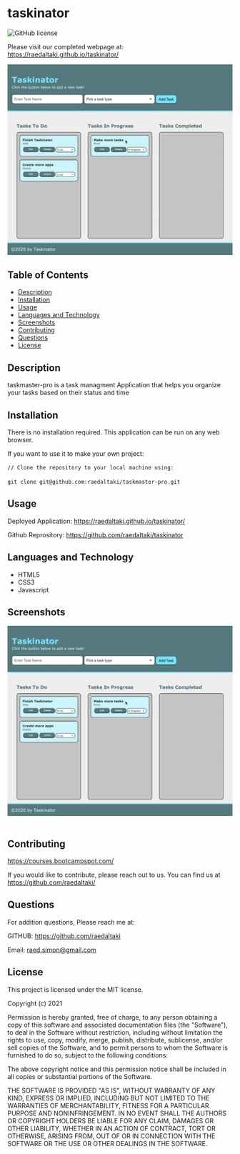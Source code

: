 # taskinator

![GitHub license](https://img.shields.io/badge/license-MIT-ff69b4.svg)

Please visit our completed webpage at:  https://raedaltaki.github.io/taskinator/

![website screenshot](./assets/images/taskinator.gif)

## Table of Contents 

- [Description](#description)
- [Installation](#installation)
- [Usage](#usage)
- [Languages and Technology](#languages-and-technology)
- [Screenshots](#screenshots)
- [Contributing](#contributing)
- [Questions](#Questions)
- [License](#license)

## Description

taskmaster-pro is a task managment Application that helps you organize your tasks based on their status and time


## Installation

There is no installation required. This application can be run on any web browser. 

If you want to use it to make your own project:

```
// Clone the repository to your local machine using:

git clone git@github.com:raedaltaki/taskmaster-pro.git
```

## Usage

  Deployed Application: https://raedaltaki.github.io/taskinator/

  Github Reprository: https://github.com/raedaltaki/taskinator


## Languages and Technology


- HTML5 <br />
- CSS3<br />
- Javascript<br />


## Screenshots

![website screenshot](./assets/images/taskinator.gif)
 <br /><br />


## Contributing

https://courses.bootcampspot.com/

If you would like to contribute, please reach out to us. You can find us at https://github.com/raedaltaki/

## Questions

For addition questions, Please reach me at:

GITHUB: https://github.com/raedaltaki
  
Email: raed.simon@gmail.com

## License

This project is licensed under the MIT license.

Copyright (c) 2021 

Permission is hereby granted, free of charge, to any person obtaining a copy of this software and associated documentation files (the "Software"), to deal in the Software without restriction, including without limitation the rights to use, copy, modify, merge, publish, distribute, sublicense, and/or sell copies of the Software, and to permit persons to whom the Software is furnished to do so, subject to the following conditions:

The above copyright notice and this permission notice shall be included in all copies or substantial portions of the Software.

THE SOFTWARE IS PROVIDED "AS IS", WITHOUT WARRANTY OF ANY KIND, EXPRESS OR IMPLIED, INCLUDING BUT NOT LIMITED TO THE WARRANTIES OF MERCHANTABILITY, FITNESS FOR A PARTICULAR PURPOSE AND NONINFRINGEMENT. IN NO EVENT SHALL THE AUTHORS OR COPYRIGHT HOLDERS BE LIABLE FOR ANY CLAIM, DAMAGES OR OTHER LIABILITY, WHETHER IN AN ACTION OF CONTRACT, TORT OR OTHERWISE, ARISING FROM, OUT OF OR IN CONNECTION WITH THE SOFTWARE OR THE USE OR OTHER DEALINGS IN THE SOFTWARE.